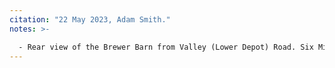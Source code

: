 ```yaml
---
citation: "22 May 2023, Adam Smith."
notes: >-

  - Rear view of the Brewer Barn from Valley (Lower Depot) Road. Six Mile Creek is visible in the foreground.
---
```



